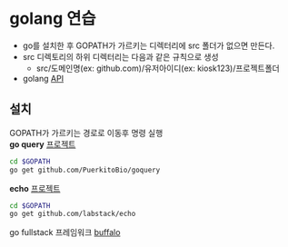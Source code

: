 # golang 연습

- go를 설치한 후 GOPATH가 가르키는 디렉터리에 src 폴더가 없으면 만든다.
- src 디렉토리의 하위 디렉터리는 다음과 같은 규칙으로 생성
  - src/도메인명(ex: github.com)/유저아이디(ex: kiosk123)/프로젝트폴더
- golang [API](https://golang.org/pkg/) 

## 설치

GOPATH가 가르키는 경로로 이동후 명령 실행  
**go query** [프로젝트](https://github.com/PuerkitoBio/goquery)

```bash
cd $GOPATH
go get github.com/PuerkitoBio/goquery
```

**echo** [프로젝트](https://github.com/labstack/echo)
```bash
cd $GOPATH
go get github.com/labstack/echo
```

go fullstack 프레임워크 [buffalo](https://gobuffalo.io/en/)

